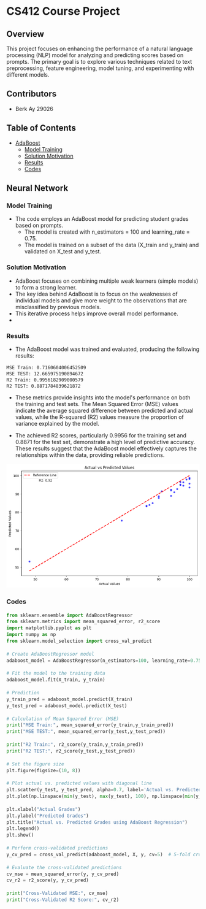 # CS412 Course Project

## Overview

This project focuses on enhancing the performance of a natural language processing (NLP) model for analyzing and predicting scores based on prompts. The primary goal is to explore various techniques related to text preprocessing, feature engineering, model tuning, and experimenting with different models.

## Contributors
- Berk Ay 29026

## Table of Contents
- [AdaBoost](#adaboost)
  - [Model Training](#model-training)
  - [Solution Motivation](#solution-motivation)
  - [Results](#results)
  - [Codes](#codes)

## Neural Network

### Model Training
- The code employs an AdaBoost model for predicting student grades based on prompts.
  - The model is created with n_estimators = 100 and learning_rate = 0.75.
  - The model is trained on a subset of the data (X_train and y_train) and validated on X_test and y_test.

### Solution Motivation
- AdaBoost focuses on combining multiple weak learners (simple models) to form a strong learner.
- The key idea behind AdaBoost is to focus on the weaknesses of individual models and give more weight to the observations that are misclassified by previous models. 
- This iterative process helps improve overall model performance.
- 
### Results
- The AdaBoost model was trained and evaluated, producing the following results:

```plaintext
MSE Train: 0.7160604006452509
MSE TEST: 12.665975190894672
R2 Train: 0.9956182909000579
R2 TEST: 0.8871784839621872
```

- These metrics provide insights into the model's performance on both the training and test sets. The Mean Squared Error (MSE) values indicate the average squared difference between predicted and actual values, while the R-squared (R2) values measure the proportion of variance explained by the model.

- The achieved R2 scores, particularly 0.9956 for the training set and 0.8871 for the test set, demonstrate a high level of predictive accuracy. These results suggest that the AdaBoost model effectively captures the relationships within the data, providing reliable predictions.

![MSE Plot](nn_mse_plot.png)
### Codes

```python
from sklearn.ensemble import AdaBoostRegressor
from sklearn.metrics import mean_squared_error, r2_score
import matplotlib.pyplot as plt
import numpy as np
from sklearn.model_selection import cross_val_predict

# Create AdaBoostRegressor model
adaboost_model = AdaBoostRegressor(n_estimators=100, learning_rate=0.75, random_state=42)

# Fit the model to the training data
adaboost_model.fit(X_train, y_train)

# Prediction
y_train_pred = adaboost_model.predict(X_train)
y_test_pred = adaboost_model.predict(X_test)

# Calculation of Mean Squared Error (MSE)
print("MSE Train:", mean_squared_error(y_train,y_train_pred))
print("MSE TEST:", mean_squared_error(y_test,y_test_pred))

print("R2 Train:", r2_score(y_train,y_train_pred))
print("R2 TEST:", r2_score(y_test,y_test_pred))

# Set the figure size
plt.figure(figsize=(10, 8))

# Plot actual vs. predicted values with diagonal line
plt.scatter(y_test, y_test_pred, alpha=0.7, label='Actual vs. Predicted')
plt.plot(np.linspace(min(y_test), max(y_test), 100), np.linspace(min(y_test), max(y_test), 100), '--', color='blue', label='Diagonal Line (y=x)')

plt.xlabel("Actual Grades")
plt.ylabel("Predicted Grades")
plt.title("Actual vs. Predicted Grades using AdaBoost Regression")
plt.legend()
plt.show()

# Perform cross-validated predictions
y_cv_pred = cross_val_predict(adaboost_model, X, y, cv=5)  # 5-fold cross-validation

# Evaluate the cross-validated predictions
cv_mse = mean_squared_error(y, y_cv_pred)
cv_r2 = r2_score(y, y_cv_pred)

print("Cross-Validated MSE:", cv_mse)
print("Cross-Validated R2 Score:", cv_r2)


```
